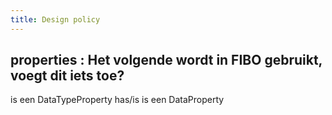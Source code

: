 ```yaml
---
title: Design policy
---
```


## properties : Het volgende wordt in FIBO gebruikt, voegt dit iets toe?
  <prop> is een DataTypeProperty
  has/is<prop> is een DataProperty
##
##
